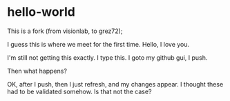 hello-world
===========

This is a fork (from visionlab, to grez72);

I guess this is where we meet for the first time. Hello, I love you.

I'm still not getting this exactly. I type this. I goto my github gui, I push. 

Then what happens?

OK, after I push, then I just refresh, and my changes appear. I thought these had to be 
validated somehow. Is that not the case?